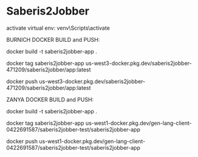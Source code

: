 # Saberis2Jobber


activate virtual env:
venv\Scripts\activate


BURNICH DOCKER BUILD and PUSH:

docker build -t saberis2jobber-app . 

docker tag saberis2jobber-app us-west3-docker.pkg.dev/saberis2jobber-471209/saberis2jobber/app:latest

docker push us-west3-docker.pkg.dev/saberis2jobber-471209/saberis2jobber/app:latest


ZANYA DOCKER BUILD and PUSH:

docker build -t saberis2jobber-app . 

docker tag saberis2jobber-app us-west1-docker.pkg.dev/gen-lang-client-0422691587/saberis2jobber-test/saberis2jobber-app

docker push us-west1-docker.pkg.dev/gen-lang-client-0422691587/saberis2jobber-test/saberis2jobber-app